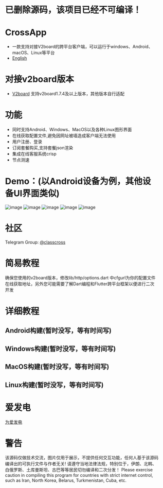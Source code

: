 # 已删除源码，该项目已经不可编译！


# CrossApp

- 一款支持对接V2board的跨平台客户端，可以运行于windows、Android、macOS、Linux等平台
- [English](README_EN.md)

# 对接v2board版本

- [V2board](https://github.com/v2board/v2board)
  支持v2board1.7.4及以上版本，其他版本自行适配

# 功能

- 同时支持Android、Windows、MacOS以及各种Linux图形界面
- 在线获取配置文件,避免因网址被墙造成客户端无法使用
- 用户注册、登录
- 订阅套餐购买,支持套餐json渲染
- 集成在线客服系统crisp
- 节点测速

# Demo：(以Android设备为例，其他设备UI界面类似)

![image](screenshot/home.jpg)
![image](screenshot/node.jpg)
![image](screenshot/plans.jpg)
![image](screenshot/usercenter.jpg)
![image](screenshot/setting.jpg)

# 社区

Telegram Group: [@classcross](https://t.me/clashcross)

# 简易教程

确保您使用的v2board版本，修改lib/http/options.dart
中cfgurl为你的配置文件在线获取地址，另外您可能需要了解Dart编程和Flutter跨平台框架以便进行二次开发

# 详细教程

## Android构建(暂时没写，等有时间写)

## Windows构建(暂时没写，等有时间写)

## MacOS构建(暂时没写，等有时间写)

## Linux构建(暂时没写，等有时间写)
# 爱发电
[为爱发电](https://afdian.net/a/oneclick)
# 警告
该源码仅做技术交流，图片仅用于展示，不提供任何交互功能，任何人基于该源码编译出的可执行文件与作者无关!
请遵守当地法律法规，特别位于，伊朗、北韩、白俄罗斯、土库曼斯坦、古巴等等居民切勿编译和二次分发！
Please exercise caution in compiling this program for countries with strict internet control, such
as Iran, North Korea, Belarus, Turkmenistan, Cuba, etc.
